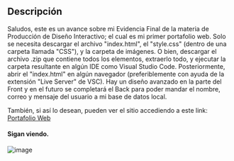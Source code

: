 ## Descripción

Saludos, este es un avance sobre mi Evidencia Final de la materia de Producción de Diseño Interactivo; el cual es mi primer portafolio web.
Solo se necesita descargar el archivo "index.html", el "style.css" (dentro de una carpeta llamada "CSS"), y la carpeta de imágenes. O bien, descargar el archivo .zip que contiene todos los elementos, extraerlo todo, y ejecutar la carpeta resultante en algún IDE como Visual Studio Code. Posteriormente, abrir el "index.html" en algún navegador (preferiblemente con ayuda de la extensión "Live Server" de VSC). 
Hay un diseño avanzado en la parte del Front y en el futuro se completará el Back para poder mandar el nombre, correo y mensaje del usuario a mi base de datos local. 

También, si así lo desean, pueden ver el sitio accediendo a este link: [Portafolio Web]()

#### Sigan viendo.

![image](https://github.com/Zotolok/Front-End/assets/66386227/c5c317c1-f0af-4924-b5ad-f7cc2004bf61)
